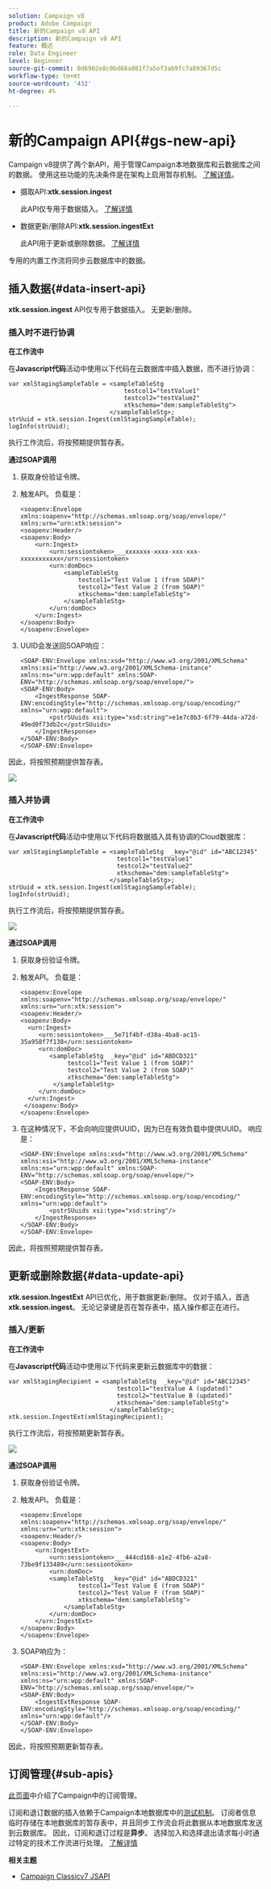 ```yaml
---
solution: Campaign v8
product: Adobe Campaign
title: 新的Campaign v8 API
description: 新的Campaign v8 API
feature: 概述
role: Data Engineer
level: Beginner
source-git-commit: 0d6902e8c0bd68a081f7a5ef3ab9fc7a89367d5c
workflow-type: tm+mt
source-wordcount: '432'
ht-degree: 4%

---
```


# 新的Campaign API{#gs-new-api}

Campaign v8提供了两个新API，用于管理Campaign本地数据库和云数据库之间的数据。 使用这些功能的先决条件是在架构上启用暂存机制。 [了解详情](staging.md)。

* 摄取API:**xtk.session.ingest**

   此API仅专用于数据插入。 [了解详情](#data-insert-api)

* 数据更新/删除API:**xtk.session.ingestExt**

   此API用于更新或删除数据。 [了解详情](#data-update-api)

专用的内置工作流将同步云数据库中的数据。

## 插入数据{#data-insert-api}

**xtk.session.ingest** API仅专用于数据插入。 无更新/删除。

### 插入时不进行协调

**在工作流中**

在&#x200B;**Javascript代码**&#x200B;活动中使用以下代码在云数据库中插入数据，而不进行协调：

```
var xmlStagingSampleTable = <sampleTableStg
                                testcol1="testValue1"
                                testcol2="testValue2"
                                xtkschema="dem:sampleTableStg">
                            </sampleTableStg>;
strUuid = xtk.session.Ingest(xmlStagingSampleTable);
logInfo(strUuid);
```

执行工作流后，将按预期提供暂存表。

**通过SOAP调用**

1. 获取身份验证令牌。
1. 触发API。 负载是：

   ```
   <soapenv:Envelope xmlns:soapenv="http://schemas.xmlsoap.org/soap/envelope/" xmlns:urn="urn:xtk:session">
   <soapenv:Header/>
   <soapenv:Body>
       <urn:Ingest>
           <urn:sessiontoken>___xxxxxxx-xxxx-xxx-xxx-xxxxxxxxxxx</urn:sessiontoken>
           <urn:domDoc>
               <sampleTableStg
                   testcol1="Test Value 1 (from SOAP)"
                   testcol2="Test Value 2 (from SOAP)"
                   xtkschema="dem:sampleTableStg">
               </sampleTableStg>
           </urn:domDoc>
       </urn:Ingest>
   </soapenv:Body>
   </soapenv:Envelope>
   ```

1. UUID会发送回SOAP响应：

   ```
   <SOAP-ENV:Envelope xmlns:xsd="http://www.w3.org/2001/XMLSchema" xmlns:xsi="http://www.w3.org/2001/XMLSchema-instance" xmlns:ns="urn:wpp:default" xmlns:SOAP-ENV="http://schemas.xmlsoap.org/soap/envelope/">
   <SOAP-ENV:Body>
       <IngestResponse SOAP-ENV:encodingStyle="http://schemas.xmlsoap.org/soap/encoding/" xmlns="urn:wpp:default">
           <pstrSUuids xsi:type="xsd:string">e1e7c8b3-6f79-44da-a72d-49ed0f73db2c</pstrSUuids>
       </IngestResponse>
   </SOAP-ENV:Body>
   </SOAP-ENV:Envelope>
   ```

因此，将按照预期提供暂存表。

![](assets/no-reconciliation.png)

### 插入并协调

**在工作流中**

在&#x200B;**Javascript代码**&#x200B;活动中使用以下代码将数据插入具有协调的Cloud数据库：

```
var xmlStagingSampleTable = <sampleTableStg  _key="@id" id="ABC12345"
                              testcol1="testValue1"
                              testcol2="testValue2"
                              xtkschema="dem:sampleTableStg">
                            </sampleTableStg>;         
strUuid = xtk.session.Ingest(xmlStagingSampleTable);
logInfo(strUuid);
```

执行工作流后，将按预期提供暂存表。

![](assets/with-reconciliation.png)


**通过SOAP调用**

1. 获取身份验证令牌。
1. 触发API。 负载是：

   ```
   <soapenv:Envelope xmlns:soapenv="http://schemas.xmlsoap.org/soap/envelope/" xmlns:urn="urn:xtk:session">
   <soapenv:Header/>
   <soapenv:Body>
     <urn:Ingest>
        <urn:sessiontoken>___5e71f4bf-d38a-4ba8-ac15-35a958f7f138</urn:sessiontoken>
        <urn:domDoc>
           <sampleTableStg  _key="@id" id="ABDCD321"
                testcol1="Test Value 1 (from SOAP)"
                testcol2="Test Value 2 (from SOAP)"
                xtkschema="dem:sampleTableStg">
            </sampleTableStg>
        </urn:domDoc>
     </urn:Ingest>
    </soapenv:Body>
   </soapenv:Envelope>
   ```

1. 在这种情况下，不会向响应提供UUID，因为已在有效负载中提供UUID。 响应是：

   ```
   <SOAP-ENV:Envelope xmlns:xsd="http://www.w3.org/2001/XMLSchema" xmlns:xsi="http://www.w3.org/2001/XMLSchema-instance" xmlns:ns="urn:wpp:default" xmlns:SOAP-ENV="http://schemas.xmlsoap.org/soap/envelope/">
   <SOAP-ENV:Body>
       <IngestResponse SOAP-ENV:encodingStyle="http://schemas.xmlsoap.org/soap/encoding/" xmlns="urn:wpp:default">
           <pstrSUuids xsi:type="xsd:string"/>
       </IngestResponse>
   </SOAP-ENV:Body>
   </SOAP-ENV:Envelope>
   ```

因此，将按照预期提供暂存表。

## 更新或删除数据{#data-update-api}

**xtk.session.IngestExt** API已优化，用于数据更新/删除。 仅对于插入，首选&#x200B;**xtk.session.ingest**。 无论记录键是否在暂存表中，插入操作都正在进行。

### 插入/更新

**在工作流中**

在&#x200B;**Javascript代码**&#x200B;活动中使用以下代码来更新云数据库中的数据：

```
var xmlStagingRecipient = <sampleTableStg  _key="@id" id="ABC12345"
                              testcol1="testValue A (updated)"
                              testcol2="testValue B (updated)"
                              xtkschema="dem:sampleTableStg">
                            </sampleTableStg>;
xtk.session.IngestExt(xmlStagingRecipient);
```

执行工作流后，将按预期更新暂存表。

![](assets/updated-data.png)

**通过SOAP调用**


1. 获取身份验证令牌。
1. 触发API。 负载是：

   ```
   <soapenv:Envelope xmlns:soapenv="http://schemas.xmlsoap.org/soap/envelope/" xmlns:urn="urn:xtk:session">
   <soapenv:Header/>
   <soapenv:Body>
       <urn:IngestExt>
           <urn:sessiontoken>___444cd168-a1e2-4fb6-a2a8-73be9f133489</urn:sessiontoken>
           <urn:domDoc>
           <sampleTableStg  _key="@id" id="ABDCD321"
                   testcol1="Test Value E (from SOAP)"
                   testcol2="Test Value F (from SOAP)"
                   xtkschema="dem:sampleTableStg">
               </sampleTableStg>
           </urn:domDoc>
       </urn:IngestExt>
   </soapenv:Body>
   </soapenv:Envelope>
   ```

1. SOAP响应为：

   ```
   <SOAP-ENV:Envelope xmlns:xsd="http://www.w3.org/2001/XMLSchema" xmlns:xsi="http://www.w3.org/2001/XMLSchema-instance" xmlns:ns="urn:wpp:default" xmlns:SOAP-ENV="http://schemas.xmlsoap.org/soap/envelope/">
   <SOAP-ENV:Body>
       <IngestExtResponse SOAP-ENV:encodingStyle="http://schemas.xmlsoap.org/soap/encoding/" xmlns="urn:wpp:default"/>
   </SOAP-ENV:Body>
   </SOAP-ENV:Envelope>
   ```

因此，将按照预期更新暂存表。

## 订阅管理{#sub-apis}

[此页面](../start/subscriptions.md)中介绍了Campaign中的订阅管理。

订阅和退订数据的插入依赖于Campaign本地数据库中的[测试机制](staging.md)。 订阅者信息临时存储在本地数据库的暂存表中，并且同步工作流会将此数据从本地数据库发送到云数据库。 因此，订阅和退订过程是&#x200B;**异步**。 选择加入和选择退出请求每小时通过特定的技术工作流进行处理。 [了解详情](../config/replication.md#tech-wf)


**相关主题**

* [Campaign Classicv7 JSAPI](https://docs.adobe.com/content/help/en/campaign-classic/technicalresources/api/p-1.html)
